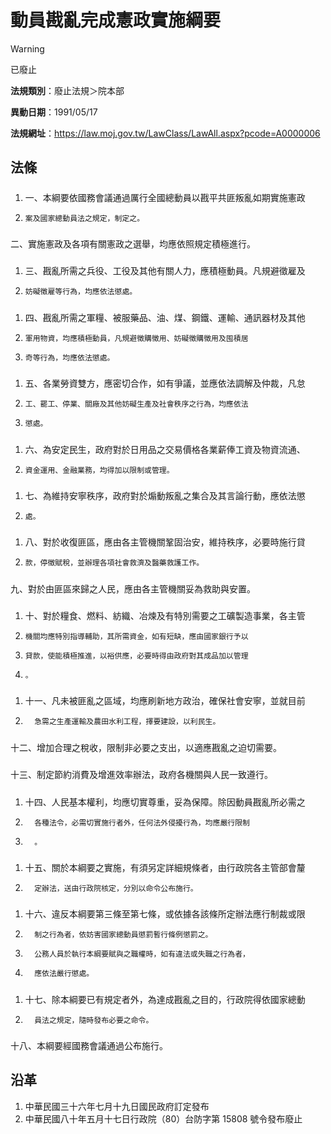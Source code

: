 # 動員戡亂完成憲政實施綱要
> [!WARNING]
> 已廢止

**法規類別**：廢止法規＞院本部

**異動日期**：1991/05/17  

**法規網址**：https://law.moj.gov.tw/LawClass/LawAll.aspx?pcode=A0000006



## 法條
##### 
1. 一、本綱要依國務會議通過厲行全國總動員以戡平共匪叛亂如期實施憲政
1.     案及國家總動員法之規定，制定之。

##### 
二、實施憲政及各項有關憲政之選舉，均應依照規定積極進行。

##### 
1. 三、戡亂所需之兵役、工役及其他有關人力，應積極動員。凡規避徵雇及
1.     妨礙徵雇等行為，均應依法懲處。

##### 
1. 四、戡亂所需之軍糧、被服藥品、油、煤、鋼鐵、運輸、通訊器材及其他
1.     軍用物資，均應積極動員，凡規避徵購徵用、妨礙徵購徵用及囤積居
1.     奇等行為，均應依法懲處。

##### 
1. 五、各業勞資雙方，應密切合作，如有爭議，並應依法調解及仲裁，凡怠
1.     工、罷工、停業、關廠及其他妨礙生產及社會秩序之行為，均應依法
1.     懲處。

##### 
1. 六、為安定民生，政府對於日用品之交易價格各業薪俸工資及物資流通、
1.     資金運用、金融業務，均得加以限制或管理。

##### 
1. 七、為維持安寧秩序，政府對於煽動叛亂之集合及其言論行動，應依法懲
1.     處。

##### 
1. 八、對於收復匪區，應由各主管機關鞏固治安，維持秩序，必要時施行貸
1.     款，停徵賦稅，並辦理各項社會救濟及醫藥救護工作。

##### 
九、對於由匪區來歸之人民，應由各主管機關妥為救助與安置。

##### 
1. 十、對於糧食、燃料、紡織、冶煉及有特別需要之工礦製造事業，各主管
1.     機關均應特別指導輔助，其所需資金，如有短缺，應由國家銀行予以
1.     貸款，使能積極推進，以裕供應，必要時得由政府對其成品加以管理
1.     。

##### 
1. 十一、凡未被匪亂之區域，均應刷新地方政治，確保社會安寧，並就目前
1.       急需之生產運輸及農田水利工程，擇要建設，以利民生。

##### 
十二、增加合理之稅收，限制非必要之支出，以適應戡亂之迫切需要。

##### 
十三、制定節約消費及增進效率辦法，政府各機關與人民一致遵行。

##### 
1. 十四、人民基本權利，均應切實尊重，妥為保障。除因動員戡亂所必需之
1.       各種法令，必需切實施行者外，任何法外侵擾行為，均應嚴行限制
1.       。

##### 
1. 十五、關於本綱要之實施，有須另定詳細規條者，由行政院各主管部會釐
1.       定辦法，送由行政院核定，分別以命令公布施行。

##### 
1. 十六、違反本綱要第三條至第七條，或依據各該條所定辦法應行制裁或限
1.       制之行為者，依妨害國家總動員懲罰暫行條例懲罰之。
1.       公務人員於執行本綱要賦與之職權時，如有違法或失職之行為者，
1.       應依法嚴行懲處。

##### 
1. 十七、除本綱要已有規定者外，為達成戡亂之目的，行政院得依國家總動
1.       員法之規定，隨時發布必要之命令。

##### 
十八、本綱要經國務會議通過公布施行。

## 沿革
1. 中華民國三十六年七月十九日國民政府訂定發布
1. 中華民國八十年五月十七日行政院（80）台防字第 15808  號令發布廢止

